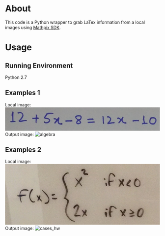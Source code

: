 # About
This code is a Python wrapper to grab LaTex information from a local images using [Mathpix SDK](https://mathpix.com/ocr).
# Usage
## Running Environment
Python 2.7
## Examples 1
Local image:
![algebra](images/algebra.jpg)
Output image:
![algebra](output/algebra_output.jpg)
## Examples 2
Local image:
![cases_hw](images/cases_hw.jpg)
Output image:
![cases_hw](output/cases_hw_output.jpg)

